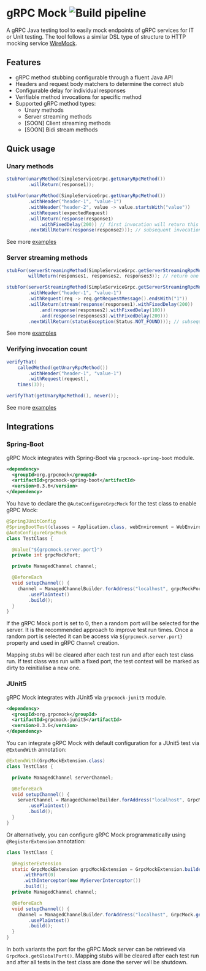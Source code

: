 # gRPC Mock ![Build pipeline](https://github.com/Fadelis/grpcmock/workflows/Build%20pipeline/badge.svg)

A gRPC Java testing tool to easily mock endpoints of gRPC services for IT or Unit testing.
The tool follows a similar DSL type of structure to HTTP mocking service [WireMock](https://github.com/tomakehurst/wiremock).

## Features

 - gRPC method stubbing configurable through a fluent Java API
 - Headers and request body matchers to determine the correct stub
 - Configurable delay for individual responses
 - Verifiable method invocations for specific method
 - Supported gRPC method types:
    - Unary methods
    - Server streaming methods
    - [SOON] Client streaming methods
    - [SOON] Bidi stream methods

## Quick usage

### Unary methods

```java
stubFor(unaryMethod(SimpleServiceGrpc.getUnaryRpcMethod())
        .willReturn(response1));

stubFor(unaryMethod(SimpleServiceGrpc.getUnaryRpcMethod())
        .withHeader("header-1", "value-1")
        .withHeader("header-2", value -> value.startsWith("value"))
        .withRequest(expectedRequest)
        .willReturn(response(response1)
            .withFixedDelay(200)) // first invocation will return this response after 200 ms
        .nextWillReturn(response(response2))); // subsequent invocations will return this response
```

See more [examples](grpcmock-core/src/test/java/org/grpcmock/GrpcMockUnaryMethodTest.java)

### Server streaming methods

```java
stubFor(serverStreamingMethod(SimpleServiceGrpc.getServerStreamingRpcMethod())
        willReturn(responses1, responses2, responses3)); // return one by one with no delay

stubFor(serverStreamingMethod(SimpleServiceGrpc.getServerStreamingRpcMethod())
        .withHeader("header-1", "value-1")
        .withRequest(req -> req.getRequestMessage().endsWith("1"))
        .willReturn(stream(response(responses1).withFixedDelay(200))
            .and(response(responses2).withFixedDelay(100))
            .and(response(responses3).withFixedDelay(200)))
        .nextWillReturn(statusException(Status.NOT_FOUND))); // subsequent invocations will return status exception
```

See more [examples](grpcmock-core/src/test/java/org/grpcmock/GrpcMockServerStreamingMethodTest.java)

### Verifying invocation count

```java
verifyThat(
    calledMethod(getUnaryRpcMethod())
        .withHeader("header-1", "value-1")
        .withRequest(request),
    times(3));

verifyThat(getUnaryRpcMethod(), never());
```

See more [examples](grpcmock-core/src/test/java/org/grpcmock/GrpcMockVerifyTest.java)

## Integrations

### Spring-Boot

gRPC Mock integrates with Spring-Boot via `grpcmock-spring-boot` module.

```xml
<dependency>
  <groupId>org.grpcmock</groupId>
  <artifactId>grpcmock-spring-boot</artifactId>
  <version>0.3.6</version>
</dependency>
```

You have to declare the `@AutoConfigureGrpcMock` for the test class to enable gRPC Mock:

```java
@SpringJUnitConfig
@SpringBootTest(classes = Application.class, webEnvironment = WebEnvironment.NONE)
@AutoConfigureGrpcMock
class TestClass {

  @Value("${grpcmock.server.port}")
  private int grpcMockPort;

  private ManagedChannel channel;

  @BeforeEach
  void setupChannel() {
    channel = ManagedChannelBuilder.forAddress("localhost", grpcMockPort)
        .usePlaintext()
        .build();
  }
}
```

If the gRPC Mock port is set to 0, then a random port will be selected for the server.
It is the recommended approach to improve test run times.
Once a random port is selected it can be access via `${grpcmock.server.port}` property and used in gRPC `Channel` creation.

Mapping stubs will be cleared after each test run and after each test class run.
If test class was run with a fixed port, the test context will be marked as dirty to reinitialise a new one.

### JUnit5

gRPC Mock integrates with JUnit5 via `grpcmock-junit5` module.

```xml
<dependency>
  <groupId>org.grpcmock</groupId>
  <artifactId>grpcmock-junit5</artifactId>
  <version>0.3.6</version>
</dependency>
```

You can integrate gRPC Mock with default configuration for a JUnit5 test via `@ExtendWith` annotation:

```java
@ExtendWith(GrpcMockExtension.class)
class TestClass {

  private ManagedChannel serverChannel;

  @BeforeEach
  void setupChannel() {
    serverChannel = ManagedChannelBuilder.forAddress("localhost", GrpcMock.getGlobalPort())
        .usePlaintext()
        .build();
  }
}
```

Or alternatively, you can configure gRPC Mock programmatically using `@RegisterExtension` annotation:

```java
class TestClass {

  @RegisterExtension
  static GrpcMockExtension grpcMockExtension = GrpcMockExtension.builder()
      .withPort(0)
      .withInterceptor(new MyServerInterceptor())
      .build();
  private ManagedChannel channel;

  @BeforeEach
  void setupChannel() {
    channel = ManagedChannelBuilder.forAddress("localhost", GrpcMock.getGlobalPort())
        .usePlaintext()
        .build();
  }
}
```

In both variants the port for the gRPC Mock server can be retrieved via `GrpcMock.getGlobalPort()`.
Mapping stubs will be cleared after each test run and
after all tests in the test class are done the server will be shutdown.